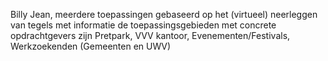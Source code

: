 Billy Jean, meerdere toepassingen gebaseerd op het (virtueel) neerleggen van tegels met informatie de toepassingsgebieden 
met concrete opdrachtgevers zijn Pretpark, VVV kantoor, Evenementen/Festivals, Werkzoekenden (Gemeenten en UWV)
